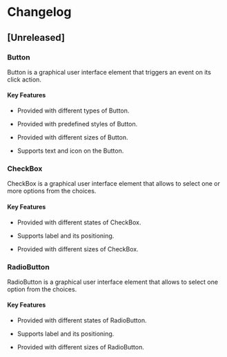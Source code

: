 # Changelog

## [Unreleased]

### Button

Button is a graphical user interface element that triggers an event on its click action.

#### Key Features

- Provided with different types of Button.

- Provided with predefined styles of Button.

- Provided with different sizes of Button.

- Supports text and icon on the Button.

### CheckBox

CheckBox is a graphical user interface element that allows to select one or more options from the choices.

#### Key Features

- Provided with different states of CheckBox.

- Supports label and its positioning.

- Provided with different sizes of CheckBox.

### RadioButton

RadioButton is a graphical user interface element that allows to select one option from the choices.

#### Key Features

- Provided with different states of RadioButton.

- Supports label and its positioning.

- Provided with different sizes of RadioButton.